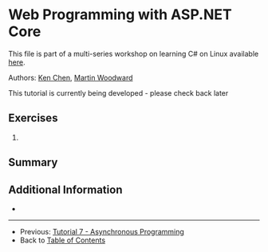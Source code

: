 # Web Programming with ASP.NET Core
This file is part of a multi-series workshop on learning C# on Linux available [here](../README.md).

Authors: [Ken Chen](https://github.com/chenkennt), [Martin Woodward](https://github.com/martinwoodward)

This tutorial is currently being developed - please check back later

## Exercises
   1. 
    
## Summary

## Additional Information
 - 

---
 - Previous: [Tutorial 7 - Asynchronous Programming](../007-Async/)
 - Back to [Table of Contents](../README.md)

